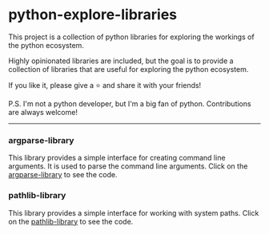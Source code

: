 # python-explore-libraries

This project is a collection of python libraries for exploring the workings of the python ecosystem.

Highly opinionated libraries are included, but the goal is to provide a collection of libraries that are useful for exploring the python ecosystem.

If you like it, please give a :star: and share it with your friends!

P.S. I'm not a python developer, but I'm a big fan of python. Contributions are always welcome!

----

### argparse-library

This library provides a simple interface for creating command line arguments. It is used to parse the command line arguments.
Click on the [argparse-library](https://github.com/rahulmlokurte/python-explore-libraries/tree/main/argparse-library) to see the code.

### pathlib-library

This library provides a simple interface for working with system paths. Click on the [pathlib-library](https://github.com/rahulmlokurte/python-explore-libraries/tree/main/pathlib-library) to see the code.